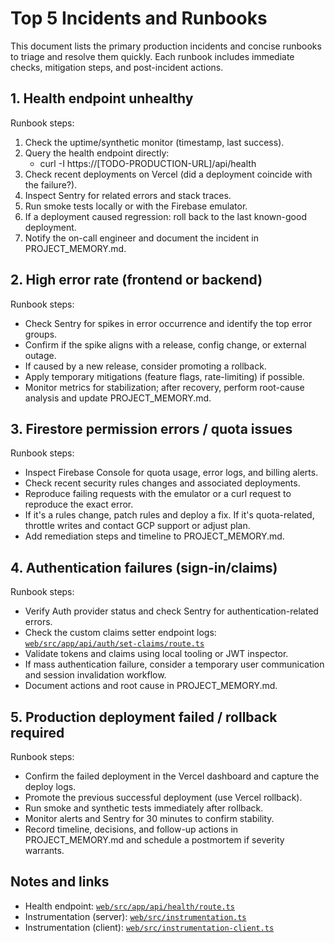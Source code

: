 # Top 5 Incidents and Runbooks

This document lists the primary production incidents and concise runbooks to triage and resolve them quickly. Each runbook includes immediate checks, mitigation steps, and post-incident actions.

## 1. Health endpoint unhealthy

Runbook steps:
1. Check the uptime/synthetic monitor (timestamp, last success).
2. Query the health endpoint directly:
   - curl -I https://[TODO-PRODUCTION-URL]/api/health
3. Check recent deployments on Vercel (did a deployment coincide with the failure?).
4. Inspect Sentry for related errors and stack traces.
5. Run smoke tests locally or with the Firebase emulator.
6. If a deployment caused regression: roll back to the last known-good deployment.
7. Notify the on-call engineer and document the incident in PROJECT_MEMORY.md.

## 2. High error rate (frontend or backend)

Runbook steps:
- Check Sentry for spikes in error occurrence and identify the top error groups.
- Confirm if the spike aligns with a release, config change, or external outage.
- If caused by a new release, consider promoting a rollback.
- Apply temporary mitigations (feature flags, rate-limiting) if possible.
- Monitor metrics for stabilization; after recovery, perform root-cause analysis and update PROJECT_MEMORY.md.

## 3. Firestore permission errors / quota issues

Runbook steps:
- Inspect Firebase Console for quota usage, error logs, and billing alerts.
- Check recent security rules changes and associated deployments.
- Reproduce failing requests with the emulator or a curl request to reproduce the exact error.
- If it's a rules change, patch rules and deploy a fix. If it's quota-related, throttle writes and contact GCP support or adjust plan.
- Add remediation steps and timeline to PROJECT_MEMORY.md.

## 4. Authentication failures (sign-in/claims)

Runbook steps:
- Verify Auth provider status and check Sentry for authentication-related errors.
- Check the custom claims setter endpoint logs: [`web/src/app/api/auth/set-claims/route.ts`](web/src/app/api/auth/set-claims/route.ts:1)
- Validate tokens and claims using local tooling or JWT inspector.
- If mass authentication failure, consider a temporary user communication and session invalidation workflow.
- Document actions and root cause in PROJECT_MEMORY.md.

## 5. Production deployment failed / rollback required

Runbook steps:
- Confirm the failed deployment in the Vercel dashboard and capture the deploy logs.
- Promote the previous successful deployment (use Vercel rollback).
- Run smoke and synthetic tests immediately after rollback.
- Monitor alerts and Sentry for 30 minutes to confirm stability.
- Record timeline, decisions, and follow-up actions in PROJECT_MEMORY.md and schedule a postmortem if severity warrants.

## Notes and links

- Health endpoint: [`web/src/app/api/health/route.ts`](web/src/app/api/health/route.ts:1)
- Instrumentation (server): [`web/src/instrumentation.ts`](web/src/instrumentation.ts:1)
- Instrumentation (client): [`web/src/instrumentation-client.ts`](web/src/instrumentation-client.ts:1)